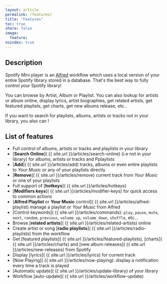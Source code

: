 ```yaml
---
layout: article
permalink: /features/
title: "Features"
toc: true
share: false
image:
  feature: 
noindex: true
---
```


## Description

Spotify Mini player is an [Alfred](http://www.alfredapp.com) workflow which uses a local version of your entire Spotify library stored in a database. That's the best way to fully control _your_ Spotify library!

You can browse by Artist, Album or Playlist. You can also lookup for artists or album online, display lyrics, artist biographies, get related artists, get featured playlists, get charts, get new albums release, etc..


If you want to search for playlists, albums, artists or tracks not in your library, you also can !

## List of features

* Full control of albums, artists or tracks and playlists in your library
* [**Search Online**]( {{ site.url }}/articles/search-online) (i.e not in your library) for albums, artists or tracks and Pplaylists
* [**Add**]( {{ site.url }}/articles/add) tracks, albums or even entire playlists to _Your Music_ or any of your playlists directly
* [**Remove**]( {{ site.url }}/articles/remove) current track from _Your Music_ or one of your playlists
* Full support of [**hotkeys**]( {{ site.url }}/articles/hotkeys)
* [**Modifiers keys**]( {{ site.url }}/articles/modifier-keys) for quick access to common actions
* [**Alfred Playlist** or **Your Music** control]( {{ site.url }}/articles/alfred-playlist) manage a playlist or _Your Music_ from Alfred
* [Control keywords]( {{ site.url }}/articles/commands): `play`, `pause`, `mute`, `next`, `random`, `previous`, `volume_up`, `volume_down`, `shuffle`, etc...
* Browse [**related artists**]( {{ site.url }}/articles/related-artists) online
* Create artist or song [**radio playlists**]( {{ site.url }}/articles/radio-playlists) from the workflow
* Get [featured playlists]( {{ site.url }}/articles/featured-playlists), [charts]( {{ site.url }}/articles/charts) and [new album releases]( {{ site.url }}/articles/new-releases) from Spotify
* Display [lyrics]( {{ site.url }}/articles/lyrics) for current track
* [Now Playing]( {{ site.url }}/articles/now-playing): display a notification every time a track is played
* [Automatic update]( {{ site.url }}/articles/update-library) of your library
* Workflow [auto-update]( {{ site.url }}/articles/workflow-update)